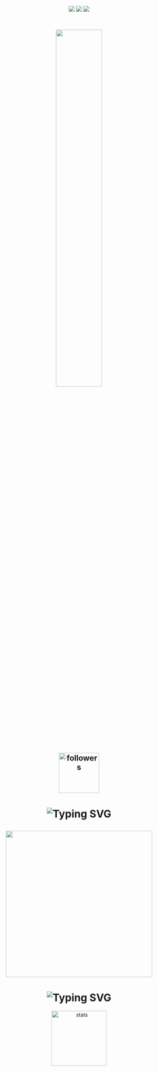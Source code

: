 
<p align="center">
 <a align="center" href="https://discord.com/users/1200583963513733230" target"blank_"><img src="https://img.shields.io/badge/Discord%20-7289DA.svg?&style=for-the-badge&logo=discord&logoColor=white"></a>
  <a align="center" href="https://www.github.com/vashcim" target"blank_"><img src="https://img.shields.io/badge/GitHub%20-191717.svg?&style=for-the-badge&logo=github&logoColor=white"></a>
  <a align="center" href="https://open.spotify.com/user/31ft4i4dc5alwuqx265tyluyjivm?si=26736c6f81d34c45&nd=1" target"blank_"><img src="https://img.shields.io/badge/Spotify%20-1ed760.svg?&style=for-the-badge&logo=spotify&logoColor=white"></a>
<br> </br>

<h2 align="center">
<img width="50%" src="https://moe-counter.glitch.me/get/@:vashcim?theme=Icons8">
<br> </br>
<img alt="followers" title="Github'dan Takip Et" src="https://img.shields.io/github/followers/vashcim?color=236ad3&labelColor=1155ba&style=for-the-badge&logo=github&label=follower" width="110px" /></a>
</h2>


<h1 align="center"><img src="https://readme-typing-svg.herokuapp.com?font=Pacifico&pause=1000&color=326EFF&background=69FF2000&center=true&vCenter=true&repeat=false&width=435&lines=+Discord+Hesaplarım's" alt="Typing SVG" /></h1>

<h2 align="center">
 <a href="https://discord.com/users/1200583963513733230"><img  width="400px" src="https://lanyard-profile-readme.vercel.app/api/1200583963513733230?theme=light&bg=&animated=true&hideDiscrim=true&borderRadius=30px&idleMessage=Probably%20doing%20something%20else..."></a>
</br>

 </h2>

<h1 align="center"><img src="https://readme-typing-svg.herokuapp.com?font=Pacifico&pause=1000&color=f0f0f0&background=69FF2000&center=true&vCenter=true&repeat=false&width=435&lines=+Github+Stat's+" alt="Typing SVG" /></h1>
<p align="center">
   <img src="https://github-readme-stats.vercel.app/api?username=vashcim&count_private=true&show_icons=true&theme=midnight-purple&hide_border=true" width="%150" height="150px" alt="stats" align="center" />
  
